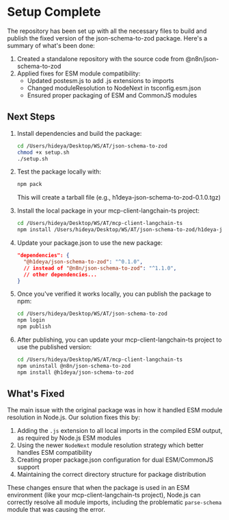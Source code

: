 # Setup Complete

The repository has been set up with all the necessary files to build and publish the fixed version of the json-schema-to-zod package. Here's a summary of what's been done:

1. Created a standalone repository with the source code from @n8n/json-schema-to-zod
2. Applied fixes for ESM module compatibility:
   - Updated postesm.js to add .js extensions to imports
   - Changed moduleResolution to NodeNext in tsconfig.esm.json
   - Ensured proper packaging of ESM and CommonJS modules

## Next Steps

1. Install dependencies and build the package:
   ```bash
   cd /Users/hideya/Desktop/WS/AT/json-schema-to-zod
   chmod +x setup.sh
   ./setup.sh
   ```

2. Test the package locally with:
   ```bash
   npm pack
   ```
   
   This will create a tarball file (e.g., h1deya-json-schema-to-zod-0.1.0.tgz)

3. Install the local package in your mcp-client-langchain-ts project:
   ```bash
   cd /Users/hideya/Desktop/WS/AT/mcp-client-langchain-ts
   npm install /Users/hideya/Desktop/WS/AT/json-schema-to-zod/h1deya-json-schema-to-zod-0.1.0.tgz
   ```

4. Update your package.json to use the new package:
   ```json
   "dependencies": {
     "@h1deya/json-schema-to-zod": "^0.1.0",
     // instead of "@n8n/json-schema-to-zod": "^1.1.0",
     // other dependencies...
   }
   ```

5. Once you've verified it works locally, you can publish the package to npm:
   ```bash
   cd /Users/hideya/Desktop/WS/AT/json-schema-to-zod
   npm login
   npm publish
   ```

6. After publishing, you can update your mcp-client-langchain-ts project to use the published version:
   ```bash
   cd /Users/hideya/Desktop/WS/AT/mcp-client-langchain-ts
   npm uninstall @n8n/json-schema-to-zod
   npm install @h1deya/json-schema-to-zod
   ```

## What's Fixed

The main issue with the original package was in how it handled ESM module resolution in Node.js. Our solution fixes this by:

1. Adding the `.js` extension to all local imports in the compiled ESM output, as required by Node.js ESM modules
2. Using the newer `NodeNext` module resolution strategy which better handles ESM compatibility
3. Creating proper package.json configuration for dual ESM/CommonJS support
4. Maintaining the correct directory structure for package distribution

These changes ensure that when the package is used in an ESM environment (like your mcp-client-langchain-ts project), Node.js can correctly resolve all module imports, including the problematic `parse-schema` module that was causing the error.
